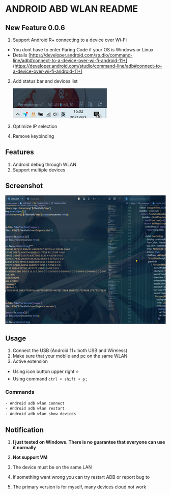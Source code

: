 # ANDROID ABD WLAN README

## New Feature 0.0.6 

1. Support Android R+ connecting to a device over Wi-Fi
- You dont have to enter Paring Code if your OS is Windows or Linux
- Details [https://developer.android.com/studio/command-line/adb#connect-to-a-device-over-wi-fi-android-11+](https://developer.android.com/studio/command-line/adb#connect-to-a-device-over-wi-fi-android-11+)
2. Add status bar and devices list

   ![](./doc/1.png)

3. Optimize IP selection

4. Remove keybinding


## Features

1. Android debug through WLAN
2. Support multiple devices

## Screenshot

![](./doc/usage.gif)

## Usage

1. Connect the USB (Android 11+ both USB and Wireless)
2. Make sure that your mobile and pc on the same WLAN
3. Active extension

* Using icon button upper right ⭐
* Using command `ctrl + shift + p` ;

### Commands

``` txt
- Android adb wlan connect 
- Android adb wlan restart
- Android adb wlan show devices
```

## Notification
1. **I just tested on Windows. There is no guarantee that everyone can use it normally**  
2. **Not support VM**

3. The device must be on the same LAN
4. lf something went wrong you can try restart ADB or report bug to [](https://github.com/deskbtm/android-adb-wlan) 
5. The primary version is for myself, many devices cloud not work
